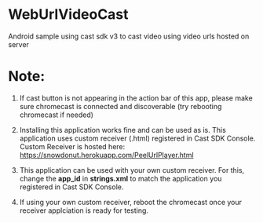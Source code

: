 # WebUrlVideoCast
Android sample using cast sdk v3 to cast video using video urls hosted on server


# Note:
1. If cast button is not appearing in the action bar of this app, please make sure chromecast is connected and discoverable (try rebooting chromecast if needed)

2. Installing this application works fine and can be used as is. This application uses custom receiver (.html) registered in Cast SDK Console. 
Custom Receiver is hosted here: https://snowdonut.herokuapp.com/PeelUrlPlayer.html

3. This application can be used with your own custom receiver. For this, change the **app_id** in **strings.xml** to match the application you registered in Cast SDK Console.

4. If using your own custom receiver, reboot the chromecast once your receiver applciation is ready for testing.
